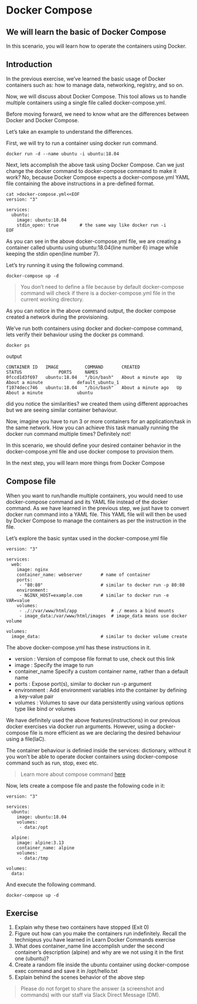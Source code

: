 Docker Compose
===============

We will learn the basic of Docker Compose
--------------------------------------------------------

In this scenario, you will learn how to operate the containers using Docker.

Introduction
---------

In the previous exercise, we’ve learned the basic usage of Docker containers such as: how to manage data, networking, registry, and so on.

Now, we will discuss about Docker Compose. This tool allows us to handle multiple containers using a single file called docker-compose.yml.

Before moving forward, we need to know what are the differences between Docker and Docker Compose.

Let’s take an example to understand the differences.

First, we will try to run a container using docker run command.

```
docker run -d --name ubuntu -i ubuntu:18.04
```
Next, lets accomplish the above task using Docker Compose. Can we just change the docker command to docker-compose command to make it work? No, because Docker Compose expects a docker-compose.yml YAML file containing the above instructions in a pre-defined format.

```
cat >docker-compose.yml<<EOF
version: "3"
 
services:
  ubuntu:
    image: ubuntu:18.04
    stdin_open: true        # the same way like docker run -i
EOF
```

As you can see in the above docker-compose.yml file, we are creating a container called ubuntu using ubuntu:18.04(line number 6) image while keeping the stdin open(line number 7).

Let’s try running it using the following command.

```
docker-compose up -d
```
> You don’t need to define a file because by default docker-compose command will check if there is a docker-compose.yml file in the current working directory.

As you can notice in the above command output, the docker compose created a network during the provisioning.

We’ve run both containers using docker and docker-compose command, lets verify their behaviour using the docker ps command.

```
docker ps
```

output
```
CONTAINER ID   IMAGE          COMMAND       CREATED              STATUS              PORTS     NAMES
0fccd1d3f697   ubuntu:18.04   "/bin/bash"   About a minute ago   Up About a minute             default_ubuntu_1
f1074decc746   ubuntu:18.04   "/bin/bash"   About a minute ago   Up About a minute             ubuntu
```

did you notice the similarities? we created them using different approaches but we are seeing similar container behaviour.

Now, imagine you have to run 3 or more containers for an application/task in the same network. How you can achieve this task manually running the docker run command multiple times? Definitely not!

In this scenario, we should define your desired container behavior in the docker-compose.yml file and use docker compose to provision them.

In the next step, you will learn more things from Docker Compose

Compose file
---------

When you want to run/handle multiple containers, you would need to use docker-compose command and its YAML file instead of the docker command. As we have learned in the previous step, we just have to convert docker run command into a YAML file. This YAML file will will then be used by Docker Compose to manage the containers as per the instruction in the file.

Let’s explore the basic syntax used in the docker-compose.yml file

```
version: "3"

services:
  web:
    image: nginx
    container_name: webserver       # name of container
    ports:
     - "80:80"                      # similar to docker run -p 80:80
    environment:
     - NGINX_HOST=example.com       # similar to docker run -e VAR=value
    volumes:
     - ./:/var/www/html/app             # ./ means a bind mounts
     - image_data:/var/www/html/images  # image_data means use docker volume

volumes:
  image_data:                       # similar to docker volume create
```

The above docker-compose.yml has these instructions in it.

- version : Version of compose file format to use, check out this link
- image : Specify the image to run
- container_name 	Specify a custom container name, rather than a default name
- ports : Expose port(s), similar to docker run -p argument
- environment : Add environment variables into the container by defining a key-value pair
- volumes : Volumes to save our data persistently using various options type like bind or volumes

We have definitely used the above features(instructions) in our previous docker exercises via docker run arguments. However, using a docker-compose file is more efficient as we are declaring the desired behaviour using a file(IaC).

The container behaviour is definied inside the services: dictionary, without it you won’t be able to operate docker containers using docker-compose command such as run, stop, exec etc.

>  Learn more about compose command [here](https://docs.docker.com/compose/reference)

Now, lets create a compose file and paste the following code in it:

```
version: "3"

services:
  ubuntu:
    image: ubuntu:18.04
    volumes:
     - data:/opt

  alpine:
    image: alpine:3.13
    container_name: alpine
    volumes:
     - data:/tmp

volumes:
  data:
```

And execute the following command.

```
docker-compose up -d
```


Exercise
---------
1. Explain why these two containers have stopped (Exit 0)
2. Figure out how can you make the containers run indefinitely. Recall the techniqeus you have learned in Learn Docker Commands exercise
3. What does container_name line accomplish under the second container’s description (alpine) and why are we not using it in the first one (ubuntu)?
4. Create a random file inside the ubuntu container using docker-compose exec command and save it in /opt/hello.txt
5. Explain behind the scenes behavior of the above step

> Please do not forget to share the answer (a screenshot and commands) with our staff via Slack Direct Message (DM).

